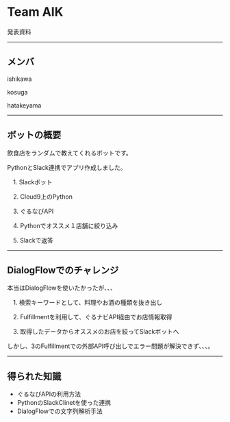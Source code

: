 # Team AIK

発表資料

---
## メンバ

ishikawa

kosuga

hatakeyama

---
## ボットの概要

飲食店をランダムで教えてくれるボットです。

PythonとSlack連携でアプリ作成しました。

　1. Slackボット

　2. Cloud9上のPython

　3. ぐるなびAPI

　4. Pythonでオススメ１店舗に絞り込み

　5. Slackで返答

---

## DialogFlowでのチャレンジ

本当はDialogFlowを使いたかったが、、、

　1. 検索キーワードとして、料理やお酒の種類を抜き出し

　2. Fulfillmentを利用して、ぐるナビAPI経由でお店情報取得

　3. 取得したデータからオススメのお店を絞ってSlackボットへ

しかし、3のFulfillmentでの外部API呼び出しでエラー問題が解決できず、、、。

---

## 得られた知識

* ぐるなびAPIの利用方法
* PythonのSlackClinetを使った連携
* DialogFlowでの文字列解析手法
